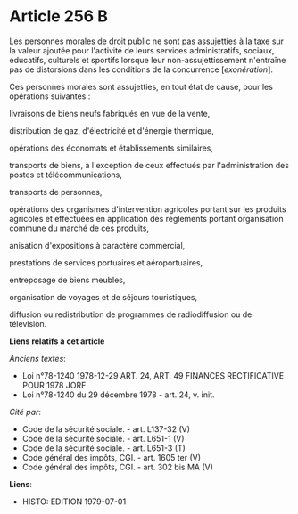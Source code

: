 # Article 256 B

Les personnes morales de droit public ne sont pas assujetties à la taxe sur la valeur ajoutée pour l'activité de leurs
services administratifs, sociaux, éducatifs, culturels et sportifs lorsque leur non-assujettissement n'entraîne pas de
distorsions dans les conditions de la concurrence [*exonération*].

Ces personnes morales sont assujetties, en tout état de cause, pour les opérations suivantes :

livraisons de biens neufs fabriqués en vue de la vente,

distribution de gaz, d'électricité et d'énergie thermique,

opérations des économats et établissements similaires,

transports de biens, à l'exception de ceux effectués par l'administration des postes et télécommunications,

transports de personnes,

opérations des organismes d'intervention agricoles portant sur les produits agricoles et effectuées en application des
règlements portant organisation commune du marché de ces produits,

anisation d'expositions à caractère commercial,

prestations de services portuaires et aéroportuaires,

entreposage de biens meubles,

organisation de voyages et de séjours touristiques,

diffusion ou redistribution de programmes de radiodiffusion ou de télévision.

**Liens relatifs à cet article**

_Anciens textes_:

  - Loi n°78-1240 1978-12-29 ART. 24, ART. 49 FINANCES RECTIFICATIVE POUR 1978 JORF
  - Loi n°78-1240 du 29 décembre 1978 - art. 24, v. init.

_Cité par_:

  - Code de la sécurité sociale. - art. L137-32 (V)
  - Code de la sécurité sociale. - art. L651-1 (V)
  - Code de la sécurité sociale. - art. L651-3 (T)
  - Code général des impôts, CGI. - art. 1605 ter (V)
  - Code général des impôts, CGI. - art. 302 bis MA (V)

**Liens**:

  - HISTO: EDITION 1979-07-01
